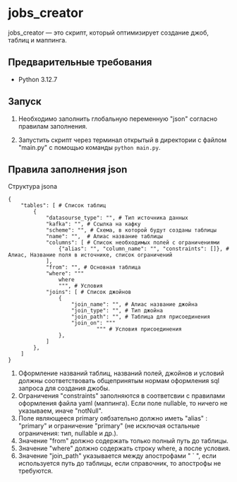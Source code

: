 # jobs_creator

jobs_creator &mdash; это скрипт, который оптимизирует создание джоб, таблиц и маппинга.

## Предварительные требования

* Python 3.12.7

## Запуск

1) Необходимо заполнить глобальную переменную "json" согласно правилам заполнения.
   
2) Запустить скрипт через терминал открытый в директории с файлом "main.py" с помощью команды ```python main.py```.

## Правила заполнения json

Структура jsonа

```
{
    "tables": [ # Список таблиц
        {
            "datasourse_type": "", # Тип источника данных
            "kafka": "", # Ссылка на кафку
            "scheme": "", # Схема, в которой будут созданы таблицы
            "name": "",  # Алиас название таблицы
            "columns": [ # Cписок необходимых полей с ограничениями
                {"alias": "", "column_name": "", "constraints": []}, # Алиас, Название поля в источнике, список ограничений
            ],
            "from": "", # Основная таблица
            "where": """
                where 
                """, # Условия
            "joins": [ # Список джойнов
                {
                    "join_name": "", # Алиас название джойна
                    "join_type": "", # Тип джойна
                    "join_path": "", # Таблица для присоединения
                    "join_on": """
                            """ # Условия присоединения
                },
            ]
        },
    ]       
}
```

1) Оформление названий таблиц, названий полей, джойнов и условий должны соответствовать общепринятым нормам оформления sql запроса для создания джобы.
2) Ограничения "constraints" заполняются в соответсвии с правилами оформления файла yaml (маппинга). Если поле nullable, то ничего не указываем, иначе "notNull".
3) Поле являющееся primary оябзательно должно иметь "alias" : "primary" и ограничение "primary" (не исключая остальные ограничения: тип, nullable и др.).
4) Значение "from" должно содержать только полный путь до таблицы.
5) Значение "where" должно содержать строку where, а после условия.
6) Значение "join_path" указывается между апострофами " ` ", если используется путь до таблицы, если справочник, то апострофы не требуются.
